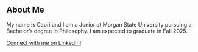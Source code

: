 ## About Me

My name is Capri and I am a Junior at Morgan State University pursuing a Bachelor’s degree in Philosophy. 
I am expected to graduate in Fall 2025.

[Connect with me on LinkedIn!](https://www.linkedin.com/in/capris)


